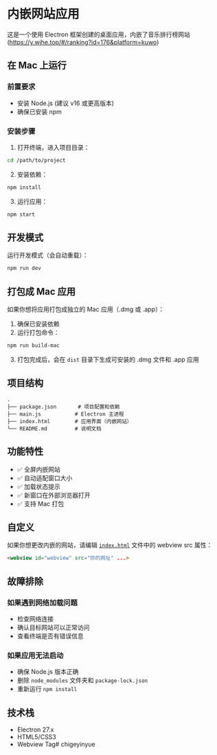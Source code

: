 # 内嵌网站应用

这是一个使用 Electron 框架创建的桌面应用，内嵌了音乐排行榜网站 (https://y.wjhe.top/#/ranking?id=176&platform=kuwo)

## 在 Mac 上运行

### 前置要求
- 安装 Node.js (建议 v16 或更高版本)
- 确保已安装 npm

### 安装步骤

1. 打开终端，进入项目目录：
```bash
cd /path/to/project
```

2. 安装依赖：
```bash
npm install
```

3. 运行应用：
```bash
npm start
```

## 开发模式

运行开发模式（会自动重载）：
```bash
npm run dev
```

## 打包成 Mac 应用

如果你想将应用打包成独立的 Mac 应用（.dmg 或 .app）：

1. 确保已安装依赖
2. 运行打包命令：
```bash
npm run build-mac
```

3. 打包完成后，会在 `dist` 目录下生成可安装的 .dmg 文件和 .app 应用

## 项目结构

```
.
├── package.json       # 项目配置和依赖
├── main.js           # Electron 主进程
├── index.html        # 应用界面（内嵌网站）
└── README.md         # 说明文档
```

## 功能特性

- ✅ 全屏内嵌网站
- ✅ 自动适配窗口大小
- ✅ 加载状态提示
- ✅ 新窗口在外部浏览器打开
- ✅ 支持 Mac 打包

## 自定义

如果你想更改内嵌的网站，请编辑 [`index.html`](index.html:32) 文件中的 webview src 属性：

```html
<webview id="webview" src="你的网址" ...>
```

## 故障排除

### 如果遇到网络加载问题
- 检查网络连接
- 确认目标网站可以正常访问
- 查看终端是否有错误信息

### 如果应用无法启动
- 确保 Node.js 版本正确
- 删除 `node_modules` 文件夹和 `package-lock.json`
- 重新运行 `npm install`

## 技术栈

- Electron 27.x
- HTML5/CSS3
- Webview Tag#   c h i g e y i n y u e  
 